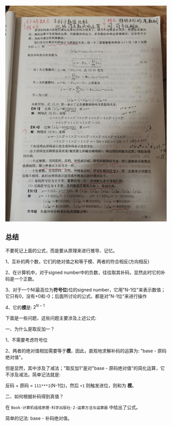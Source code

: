 ![](./2.1.1-21.jpg)





## 总结

不要死记上面的公式，而是要从原理来进行推导、记忆。

1、互补的两个数，它们的绝对值之和等于模、两者的符合相反(方向相反)

2、在计算机中，对于signed number中的负数，往往取其补码，显然此时它的补码是一个正数。

3、对于一个N(最高位为**符号位**)位的signed number，它用"N-1位"来表示数值；它只有0，没有+0和-0；后面所讨论的公式，都是对"N-1位"来进行操作

4、它的**模**是: $2^{N-1}$

下面是一些问题，这些问题主要涉及上述公式: 

一、为什么是取反加一？

1、不需要考虑符号位

2、两者的绝对值相加需要等于**模**，因此，直观地求解补码的运算为: "base - 原码绝对值"。

但是显然，其中涉及了减法；"取反加1"是对"base - 原码绝对值"的简化运算，它不涉及减法。简单记法就是: 

反码 + 原码 = `111***1`(N-1位)，然后 `+1` 则触发进位，则和为 **模**。

二、如何根据补码得到真值？

在 `Book-计算机组成原理-科学出版社-2-运算方法与运算器` 中给出了公式。

简单的记法: base - 补码绝对值。



